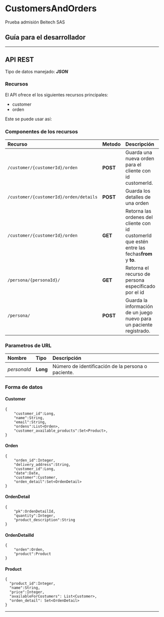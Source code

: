 # CustomersAndOrders
Prueba admisión Beitech SAS

## Guía para el desarrollador
___

## API REST

Tipo de datos manejado:  ***JSON***

### Recursos

El API ofrece el los siguientes recursos principales:

- customer
- orden

Este se puede usar así:

### Componentes de los recursos

| Recurso | Metodo | Descripción | Parametro | Retorno |
| :------ | :----- | :---------- | :-------- | :------ |
| `/customer/{customerId}/orden` | **POST** | Guarda una nueva orden para el cliente con id customerId. | | **Orden** |
| `/customer/{customerId}/orden/details` | **POST** | Guarda los detalles de una orden | **Long** customerId | **List**<**OrdenDetail**> |
| `/customer/{customerId}/orden` | **GET** | Retorna las ordenes del cliente con id customerId que estén entre las fechas**from** y **to**. | **Long** customerId, 'from' **Date ('dd/MM/yyyy')**, 'to' **Date ('dd/MM/yyyy')** | **List**<**Orden**> |
| `/persona/{personaId}/` | **GET** | Retorna el recurso de persona específicado por el id| **Long** | **DataPOJO** |
| `/persona/` | **POST** | Guarda la información de un juego nuevo para un paciente registrado. | **TextPlainValue** | |


### Parametros de URL

| Nombre | Tipo | Descripción |
| :----- | :--- | :---------- |
| *personaId* | **Long**| Número de identificación de la persona o paciente. |

### Forma de datos

#### Customer

	{	
		"customer_id":Long,
		"name":String,
		"email":String,
		"ordens":List<Orden>,
		"customer_available_products":Set<Product>,
	}

#### Orden
  
  	{
		"orden_id":Integer,
		"delivery_address":String,
		"customer_id":Long,
		"date":Date,
		"customer":Customer,
		"orden_detail":Set<OrdenDetail>
  	}

#### OrdenDetail

	{
		"pk":OrdenDetailId,
		"quantity":Integer,
		"product_description":String
	}

#### OrdenDetailId

  	{
		"orden":Orden,
		"product":Product
  	}
    
#### Product

    {
      "product_id":Integer,
      "name":String,
      "price":Integer,
      "availableForCostumers": List<Customer>,
      "orden_detail": Set<OrdenDetail>
    }

_______
